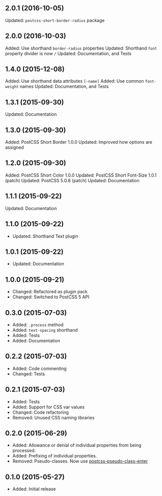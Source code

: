 ## 2.0.1 (2016-10-05)

Updated: `postcss-short-border-radius` package

## 2.0.0 (2016-10-03)

Added: Use shorthand `border-radius` properties
Updated: Shorthand `font` property divider is now `/`
Updated: Documentation, and Tests

## 1.4.0 (2015-12-08)

Added: Use shorthand data attributes `[-name]`
Added: Use common `font-weight` names
Updated: Documentation, and Tests

## 1.3.1 (2015-09-30)

Updated: Documentation

## 1.3.0 (2015-09-30)

Added: PostCSS Short Border 1.0.0
Updated: Improved how options are assigned

## 1.2.0 (2015-09-30)

Added: PostCSS Short Color 1.0.0
Updated: PostCSS Short Font-Size 1.0.1 (patch)
Updated: PostCSS 5.0.8 (patch)
Updated: Documentation

## 1.1.1 (2015-09-22)

Updated: Documentation

## 1.1.0 (2015-09-22)

- Updated: Shorthand Text plugin

## 1.0.1 (2015-09-22)

- Updated: Documentation

## 1.0.0 (2015-09-21)

- Changed: Refactored as plugin pack
- Changed: Switched to PostCSS 5 API

## 0.3.0 (2015-07-03)

- Added: `.process` method
- Added: `text-spacing` shorthand
- Added: Tests
- Added: Documentation

## 0.2.2 (2015-07-03)

- Added: Code commenting
- Changed: Tests

## 0.2.1 (2015-07-03)

- Added: Tests
- Added: Support for CSS var values
- Changed: Code refactoring
- Removed: Unused CSS naming libraries

## 0.2.0 (2015-06-29)

- Added: Allowance or denial of individual properties from being processed.
- Added: Prefixing of individual properties.
- Removed: Pseudo-classes. Now use [postcss-pseudo-class-enter](https://github.com/jonathantneal/postcss-pseudo-class-enter)

## 0.1.0 (2015-05-27)

- Added: Initial release
